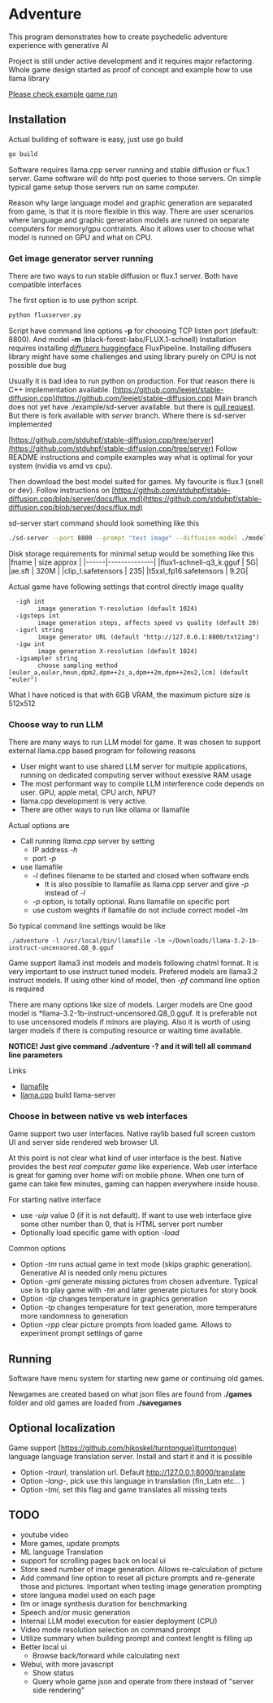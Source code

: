 # Adventure

This program demonstrates how to create psychedelic adventure experience with generative AI

Project is still under active development and it requires major refactoring. Whole game design started as proof of concept and example how to use llama library

[Please check example game run](https://smallpdf.com/file#s=544c875d-a258-4987-a323-d34f4dc27f28)

## Installation

Actual building of software is easy, just use go build
~~~ sh
go build
~~~

Software requires llama.cpp server running and stable diffusion or flux.1 server.
Game software will do http post queries to those servers. On simple typical game setup those servers run on same computer.

Reason why large language model and graphic generation are separated from game, is that it is more flexible in this way.
There are user scenarios where language and graphic generation models are runned on separate computers for memory/gpu contraints.
Also it allows user to choose what model is runned on GPU and what on CPU.



### Get image generator server running

There are two ways to run stable diffusion or flux.1 server. Both have compatible interfaces

The first option is to use python script.
~~~ sh
python fluxserver.py
~~~
Script have command line options **-p** for choosing TCP listen port (default: 8800). And model **-m** (black-forest-labs/FLUX.1-schnell)
Installation requires installing [*diffusers* huggingface](https://github.com/huggingface/diffusers) FluxPipeline.
Installing diffusers library might have some challenges and using library purely on CPU is not possible due bug

Usually it is bad idea to run python on production. For that reason there is C++ implementation available.
[https://github.com/leejet/stable-diffusion.cpp](https://github.com/leejet/stable-diffusion.cpp)
Main branch does not yet have ./example/sd-server available. but there is [pull request](https://github.com/leejet/stable-diffusion.cpp/pull/367).
But there is fork available with *server* branch. Where there is sd-server implemented

[https://github.com/stduhpf/stable-diffusion.cpp/tree/server](https://github.com/stduhpf/stable-diffusion.cpp/tree/server)
Follow README instructions and compile examples way what is optimal for your system (nvidia vs amd vs cpu).

Then download the best model suited for games. My favourite is flux.1 (snell or dev). Follow instructions on
[https://github.com/stduhpf/stable-diffusion.cpp/blob/server/docs/flux.md](https://github.com/stduhpf/stable-diffusion.cpp/blob/server/docs/flux.md)

sd-server start command should look something like this
~~~ sh
./sd-server --port 8800 --prompt "test image" --diffusion-model ./models/flux1-schnell-q3_k.gguf --vae ./models/ae.sft --clip_l ./models/clip_l.safetensors --t5xxl ./models/t5xxl_fp16.safetensors --clip-on-cpu --vae-on-cpu --cfg-scale 1.0 --sampling-method euler -v --steps 20
~~~

Disk storage requirements for minimal setup would be something like this
|fname | size approx |
|------|--------------|
|flux1-schnell-q3_k.gguf |  5G|
|ae.sft | 320M |
|clip_l.safetensors | 235|
|t5xxl_fp16.safetensors | 9.2G|


Actual game have following settings that control directly image quality

~~~
  -igh int
        image generation Y-resolution (default 1024)
  -igsteps int
        image generation steps, affects speed vs quality (default 20)
  -igurl string
        image generator URL (default "http://127.0.0.1:8800/txt2img")
  -igw int
        image generation X-resolution (default 1024)
  -igsampler string
        choose sampling method [euler_a,euler,heun,dpm2,dpm++2s_a,dpm++2m,dpm++2mv2,lcm] (default "euler")
~~~
What I have noticed is that with 6GB VRAM, the maximum picture size is 512x512

### Choose way to run LLM

There are many ways to run LLM model for game. It was chosen to support external llama.cpp based program for following reasons
- User might want to use shared LLM server for multiple applications, running on dedicated computing server without exessive RAM usage
- The most performant way to compile LLM interference code depends on user. GPU, apple metal, CPU arch, NPU?
- llama.cpp development is very active.
- There are other ways to run like ollama or llamafile

Actual options are
- Call running *llama.cpp* server by setting
    - IP address *-h*
    - port *-p* 
- use llamafile
    - *-l* defines filename to be started and closed when software ends
        - It is also possible to llamafile as llama.cpp server and give *-p* instead of *-l*
    - *-p* option, is totally optional. Runs llamafile on specific port
    - use custom weights if llamafile do not include correct model *-lm*

So typical command line settings would be like
~~~
./adventure -l /usr/local/bin/llamafile -lm ~/Downloads/llama-3.2-1b-instruct-uncensored.Q8_0.gguf
~~~

Game support llama3 inst models and models following chatml format. It is very important to use instruct tuned models.
Prefered models are llama3.2 instruct models.  If using other kind of model, then *-pf* command line option is required

There are many options like size of models. Larger models are 
One good model is *llama-3.2-1b-instruct-uncensored.Q8_0.gguf. It is preferable not to use uncensored models if minors are playing. Also it is worth of using larger models if there is computing resource or waiting time available.


**NOTICE! Just give command  ./adventure -? and it will tell all command line parameters**

Links
- [llamafile](https://github.com/Mozilla-Ocho/llamafile)
- [llama.cpp](https://github.com/ggerganov/llama.cpp) build llama-server


### Choose in between native vs web interfaces

Game support two user interfaces. Native raylib based full screen custom UI and server side rendered web browser UI.

At this point is not clear what kind of user interface is the best. Native provides the best *real computer game* like experience.
Web user interface is great for gaming over home wifi on mobile phone. When one turn of game can take few minutes, gaming can happen everywhere inside house.

For starting native interface
- use *-uip* value 0 (if it is not default). If want to use web interface give some other number than 0, that is HTML server port number
- Optionally load specific game with option *-load*

Common options
- Option *-tm* runs actual game in text mode (skips graphic generation). Generative AI is needed only menu pictures
- Option *-gmi* generate missing pictures from chosen adventure. Typical use is to play game with *-tm* and later generate pictures for story book
- Option *-tip* changes temperature in graphics generation
- Option *-tp* changes temperature for text generation, more temperature more randomness to generation
- Option *-rpp* clear picture prompts from loaded game. Allows to experiment prompt settings of game

## Running

Software have menu system for starting new game or continuing old games.

Newgames are created based on what json files are found from **./games** folder and old games are loaded from **./savegames**

## Optional localization

Game support [https://github.com/hjkoskel/turntongue](turntongue) language language translation server.
Install and start it and it is possible

- Option *-traurl*, translation url. Default http://127.0.0.1:8000/translate
- Option *-lang-*, pick use this language in translation (fin_Latn etc... )
- Option *-tmi*, set this flag and game translates all missing texts



## TODO

- youtube video
- More games, update prompts
- ML language Translation
- support for scrolling pages back on local ui
- Store seed number of image generation. Allows re-calculation of picture
- Add command line option to reset all picture prompts and re-generate those and pictures. Important when testing image generation prompting
- store languea model used on each page
- llm or image synthesis duration for benchmarking
- Speech and/or music generation
- Internal LLM model execution for easier deployment (CPU)
- Video mode resolution selection on command prompt
- Utilize summary when building prompt and context lenght is filling up
- Better local ui
    - Browse back/forward while calculating next
- Webui, with more javascript
    - Show status
    - Query whole game json and operate from there instead of "server side rendering"


